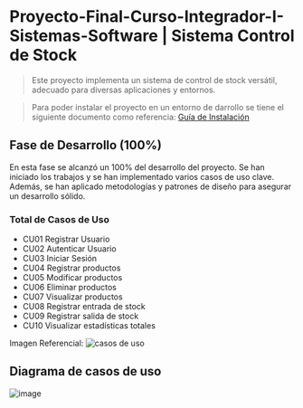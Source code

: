 # Proyecto-Final-Curso-Integrador-I-Sistemas-Software | Sistema Control de Stock

>Este proyecto implementa un sistema de control de stock versátil, adecuado para diversas aplicaciones y entornos.

>Para poder instalar el proyecto en un entorno de darrollo se tiene el siguiente documento como referencia:
[Guía de Instalación](./docs/INSTALLATION.md)


## Fase de Desarrollo (100%)
En esta fase se alcanzó un 100% del desarrollo del proyecto. Se han iniciado los trabajos y se han implementado varios casos de uso clave. Además, se han aplicado metodologías y patrones de diseño para asegurar un desarrollo sólido.

### Total de Casos de Uso
- CU01 Registrar Usuario
- CU02 Autenticar Usuario
- CU03 Iniciar Sesión
- CU04 Registrar productos
- CU05 Modificar productos
- CU06 Eliminar productos
- CU07 Visualizar productos
- CU08 Registrar entrada de stock
- CU09 Registrar salida de stock
- CU10 Visualizar estadísticas totales

Imagen Referencial:
![casos de uso](https://github.com/user-attachments/assets/9341c494-46b5-46f4-82f8-df4c8601d365)

## Diagrama de casos de uso
![image](https://github.com/user-attachments/assets/f57b3dbc-9667-41ad-951f-6b1a8e15f6ba)
